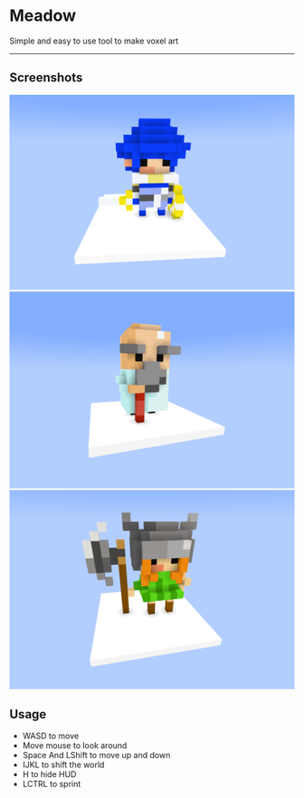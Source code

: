# Meadow
Simple and easy to use tool to make voxel art

---

## Screenshots

![Markdown Logo](https://raw.githubusercontent.com/fqhd/Meadow/master/images/image3.png)
![Markdown Logo](https://raw.githubusercontent.com/fqhd/Meadow/master/images/image2.png)
![Markdown Logo](https://raw.githubusercontent.com/fqhd/Meadow/master/images/image1.png)

## Usage
- WASD to move
- Move mouse to look around
- Space And LShift to move up and down
- IJKL to shift the world
- H to hide HUD
- LCTRL to sprint
